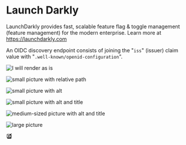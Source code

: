 # Launch Darkly

LaunchDarkly provides fast, scalable feature flag & toggle management (feature management) for the modern enterprise. Learn more at https://launchdarkly.com

An OIDC discovery endpoint consists of joining the "`iss`" (issuer) claim value with "`.well-known/openid-configuration`".

<img src="https://www.iwillnotrender.com" alt="I will render as is">

![small picture with relative path](./180px-Eagle_nebula_pillars_complete.jpg)


![small picture with alt](https://upload.wikimedia.org/wikipedia/commons/thumb/e/e1/Eagle_nebula_pillars_complete.jpg/180px-Eagle_nebula_pillars_complete.jpg)

![small picture with alt and title](https://upload.wikimedia.org/wikipedia/commons/thumb/e/e1/Eagle_nebula_pillars_complete.jpg/180px-Eagle_nebula_pillars_complete.jpg "Small picture with alt text and title")
  
![medium-sized picture with alt and title](https://images.indianexpress.com/2022/10/James-Webb-Telescope-Pillars-of-Creation.jpg "Medium sized picture with alt text and title")
  
![large picture](https://preview.redd.it/kqfcvd4o9s131.jpg?auto=webp&s=84eef7d38db07532862761b13e9a00c8069ac362 "This is a large picture")
  
![data src picture](data:image/png;base64,iVBORw0KGgoAAAANSUhEUgAAABAAAAAQAQMAAAAlPW0iAAAABlBMVEUAAAD///+l2Z/dAAAAM0lEQVR4nGP4/5/h/1+G/58ZDrAz3D/McH8yw83NDDeNGe4Ug9C9zwz3gVLMDA/A6P9/AFGGFyjOXZtQAAAAAElFTkSuQmCC "This is a picture from a data src")
